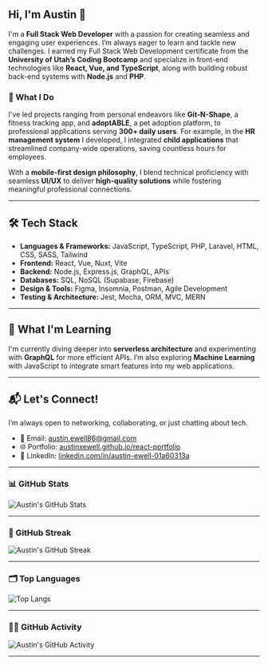 ## Hi, I'm Austin 👋  

I'm a **Full Stack Web Developer** with a passion for creating seamless and engaging user experiences. I’m always eager to learn and tackle new challenges. I earned my Full Stack Web Development certificate from the **University of Utah’s Coding Bootcamp** and specialize in front-end technologies like **React, Vue, and TypeScript**, along with building robust back-end systems with **Node.js** and **PHP**.

### 🚀 What I Do  
I've led projects ranging from personal endeavors like **Git-N-Shape**, a fitness tracking app, and **adoptABLE**, a pet adoption platform, to professional applications serving **300+ daily users**. For example, in the **HR management system** I developed, I integrated **child applications** that streamlined company-wide operations, saving countless hours for employees.

With a **mobile-first design philosophy**, I blend technical proficiency with seamless **UI/UX** to deliver **high-quality solutions** while fostering meaningful professional connections.

---

## 🛠️ Tech Stack  
- **Languages & Frameworks:** JavaScript, TypeScript, PHP, Laravel, HTML, CSS, SASS, Tailwind  
- **Frontend:** React, Vue, Nuxt, Vite  
- **Backend:** Node.js, Express.js, GraphQL, APIs  
- **Databases:** SQL, NoSQL (Supabase, Firebase)  
- **Design & Tools:** Figma, Insomnia, Postman, Agile Development  
- **Testing & Architecture:** Jest, Mocha, ORM, MVC, MERN

---

## 🚀 What I'm Learning  
I'm currently diving deeper into **serverless architecture** and experimenting with **GraphQL** for more efficient APIs. I’m also exploring **Machine Learning** with JavaScript to integrate smart features into my web applications.

---

## 📬 Let's Connect!  
I’m always open to networking, collaborating, or just chatting about tech.  
- 📧 Email: [austin.ewell86@gmail.com](mailto:austin.ewell86@gmail.com)  
- 🌐 Portfolio: [austinxewell.github.io/react-portfolio](https://austinxewell.github.io/react-portfolio/)  
- 🔗 LinkedIn: [linkedin.com/in/austin-ewell-01a60313a](https://www.linkedin.com/in/austin-ewell-01a60313a/)  

---

### 📊 GitHub Stats  
![Austin's GitHub Stats](https://github-readme-stats.vercel.app/api?username=austinxewell&show_icons=true&hide_title=true&count_private=true&hide=prs&theme=default)

---

### 🌟 GitHub Streak  
![Austin's GitHub Streak](https://github-readme-streak-stats.herokuapp.com/?user=austinxewell&theme=default)

---

### 🗂️ Top Languages  
![Top Langs](https://github-readme-stats.vercel.app/api/top-langs/?username=austinxewell&theme=default)

---

### 🧑‍💻 GitHub Activity  
![Austin's GitHub Activity](https://github-profile-summary-cards.vercel.app/api/cards/profile-details?username=austinxewell&theme=default)

---
